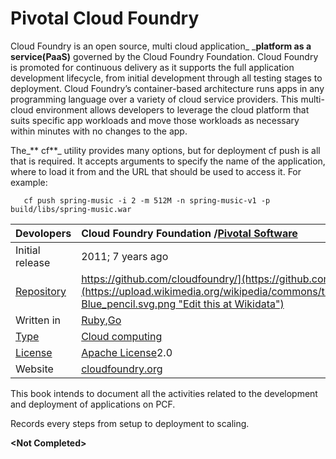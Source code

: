 #                                 Pivotal Cloud Foundry

Cloud Foundry is an open source, multi cloud application_ _**platform as a service\(PaaS\)** governed by the Cloud Foundry Foundation. Cloud Foundry is promoted for continuous delivery as it supports the full application development lifecycle, from initial development through all testing stages to deployment. Cloud Foundry’s container-based architecture runs apps in any programming language over a variety of cloud service providers. This multi-cloud environment allows developers to leverage the cloud platform that suits specific app workloads and move those workloads as necessary within minutes with no changes to the app. 

The_** cf**_ utility provides many options, but for deployment cf push is all that is required. It accepts arguments to specify the name of the application, where to load it from and the URL that should be used to access it. For example:

```
   cf push spring-music -i 2 -m 512M -n spring-music-v1 -p build/libs/spring-music.war
```



| Devolopers | Cloud Foundry Foundation /[Pivotal Software](https://en.wikipedia.org/wiki/Pivotal_Software) |
| :--- | :--- |
| Initial release | 2011; 7 years ago |
| [Repository](https://en.wikipedia.org/wiki/Repository_%28version_control%29) | [https://github.com/cloudfoundry/](https://github.com/cloudfoundry/)[![](https://upload.wikimedia.org/wikipedia/commons/thumb/7/73/Blue_pencil.svg/10px-Blue_pencil.svg.png "Edit this at Wikidata")](https://www.wikidata.org/wiki/Q5135664#P1324) |
| Written in | [Ruby](https://en.wikipedia.org/wiki/Ruby_%28programming_language%29),[Go](https://en.wikipedia.org/wiki/Golang) |
| [Type](https://en.wikipedia.org/wiki/Software_categories#Broad_categories) | [Cloud computing](https://en.wikipedia.org/wiki/Cloud_computing) |
| [License](https://en.wikipedia.org/wiki/Software_license) | [Apache License](https://en.wikipedia.org/wiki/Apache_License)2.0 |
| Website | [cloudfoundry.org](http://cloudfoundry.org/) |

This book intends to document all the activities related to the development and deployment of applications on PCF.

Records every steps from setup to deployment to scaling.

**&lt;Not Completed&gt;**

